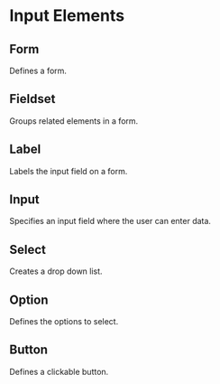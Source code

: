# Input Elements 

## Form
Defines a form.

## Fieldset
Groups related elements in a form.

## Label
Labels the input field on a form.

## Input
Specifies an input field where the user can enter data.

## Select
Creates a drop down list.

## Option
Defines the options to select.

## Button
Defines a clickable button.